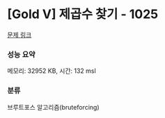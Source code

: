# [Gold V] 제곱수 찾기 - 1025 

[문제 링크](https://www.acmicpc.net/problem/1025) 

### 성능 요약

메모리: 32952 KB, 시간: 132 msl

### 분류

브루트포스 알고리즘(bruteforcing)

